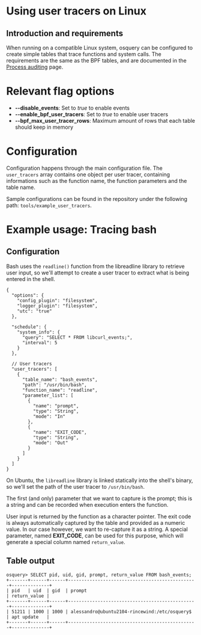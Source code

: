 # Using user tracers on Linux

## Introduction and requirements

When running on a compatible Linux system, osquery can be configured to create simple tables that trace functions and system calls. The requirements are the same as the BPF tables, and are documented in the [Process auditing](process-auditing.md) page.

# Relevant flag options

 * **--disable_events**: Set to *true* to enable events
 * **--enable_bpf_user_tracers**: Set to *true* to enable user tracers
 * **--bpf_max_user_tracer_rows**: Maximum amount of rows that each table should keep in memory

# Configuration

Configuration happens through the main configuration file. The `user_tracers` array contains one object per user tracer, containing informations such as the function name, the function parameters and the table name.

Sample configurations can be found in the repository under the following path: `tools/example_user_tracers`.

# Example usage: Tracing bash

## Configuration

Bash uses the `readline()` function from the libreadline library to retrieve user input, so we'll attempt to create a user tracer to extract what is being entered in the shell.


```
{
  "options": {
    "config_plugin": "filesystem",
    "logger_plugin": "filesystem",
    "utc": "true"
  },

  "schedule": {
    "system_info": {
      "query": "SELECT * FROM libcurl_events;",
      "interval": 5
    }
  },

  // User tracers
  "user_tracers": [
    {
      "table_name": "bash_events",
      "path": "/usr/bin/bash",
      "function_name": "readline",
      "parameter_list": [
        {
          "name": "prompt",
          "type": "String",
          "mode": "In"
        },
        {
          "name": "EXIT_CODE",
          "type": "String",
          "mode": "Out"
        }
      ]
    }
  ]
}
```

On Ubuntu, the `libreadline` library is linked statically into the shell's binary, so we'll set the path of the user tracer to `/usr/bin/bash`.

The first (and only) parameter that we want to capture is the prompt; this is a string and can be recorded when execution enters the function.

User input is returned by the function as a character pointer. The exit code is always automatically captured by the table and provided as a numeric value. In our case however, we want to re-capture it as a string. A special parameter, named **EXIT_CODE**, can be used for this purpose, which will generate a special column named `return_value`.

## Table output

```
osquery> SELECT pid, uid, gid, prompt, return_value FROM bash_events;
+-------+------+------+------------------------------------------------+--------------+
| pid   | uid  | gid  | prompt                                         | return_value |
+-------+------+------+------------------------------------------------+--------------+
| 51211 | 1000 | 1000 | alessandro@ubuntu2104-rincewind:/etc/osquery$  | apt update   |
+-------+------+------+------------------------------------------------+--------------+
```
